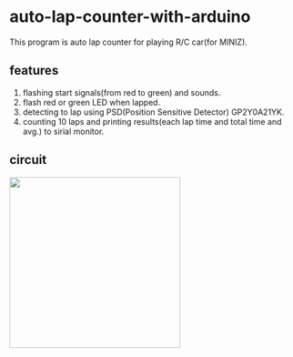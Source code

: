 # auto-lap-counter-with-arduino

This program is auto lap counter for playing R/C car(for MINIZ).

## features

1. flashing start signals(from red to green) and sounds.
2. flash red or green LED when lapped.
3. detecting to lap using PSD(Position Sensitive Detector) GP2Y0A21YK.
4. counting 10 laps and printing results(each lap time and total time and avg.) to sirial monitor.


## circuit

<a href="http://fritzing.org/"><img style="width:300px;" src="https://user-images.githubusercontent.com/150661/47142231-6eaa1800-d2fd-11e8-9094-3f52747e2832.png"></a>
